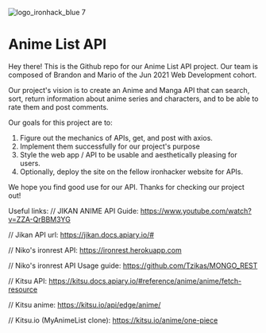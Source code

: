 ![logo_ironhack_blue 7](https://user-images.githubusercontent.com/23629340/40541063-a07a0a8a-601a-11e8-91b5-2f13e4e6b441.png)

# Anime List API

Hey there! This is the Github repo for our Anime List API project. Our team is composed of Brandon and Mario of the Jun 2021 Web Development cohort.

Our project's vision is to create an Anime and Manga API that can search, sort, return information about anime series and characters, and to be able to rate them and post comments.

Our goals for this project are to:

1. Figure out the mechanics of APIs, get, and post with axios.
2. Implement them successfully for our project's purpose
3. Style the web app / API to be usable and aesthetically pleasing for users.
4. Optionally, deploy the site on the fellow ironhacker website for APIs.

We hope you find good use for our API. Thanks for checking our project out!

Useful links:
// JIKAN ANIME API Guide: https://www.youtube.com/watch?v=ZZA-QrBBM3YG

// Jikan API url: https://jikan.docs.apiary.io/#

// Niko's ironrest API: https://ironrest.herokuapp.com

// Niko's ironrest API Usage guide: https://github.com/Tzikas/MONGO_REST

// Kitsu API: https://kitsu.docs.apiary.io/#reference/anime/anime/fetch-resource

// Kitsu anime: https://kitsu.io/api/edge/anime/

// Kitsu.io (MyAnimeList clone): https://kitsu.io/anime/one-piece
